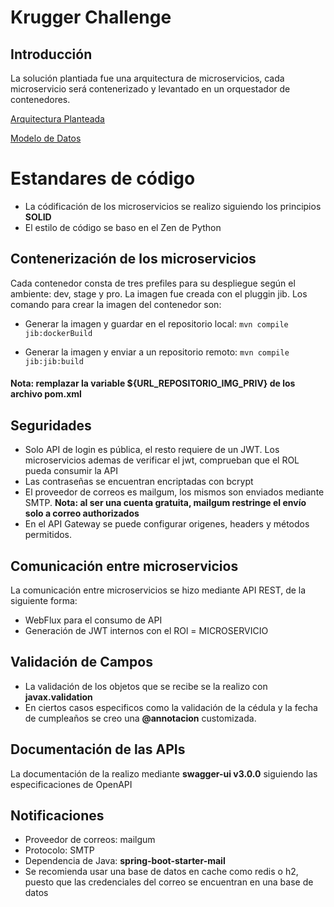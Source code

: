 # Krugger Challenge

## Introducción

La solución plantiada fue una arquitectura de microservicios, cada microservicio será contenerizado y levantado en un orquestador de contenedores.

[Arquitectura Planteada](https://github.com/dflasso/kr-Challenge/blob/main/Kugger%20challenge-Arquitectura.drawio.pdf)

[Modelo de Datos](https://github.com/dflasso/kr-Challenge/blob/main/Kugger%20challenge-Modelos%20de%20Datos.drawio.pdf)

# Estandares de código
- La códificación de los microservicios se realizo siguiendo los principios **SOLID**
- El estilo de código se baso en el Zen de Python

## Contenerización de los microservicios

Cada contenedor consta de tres prefiles para su despliegue según el ambiente: dev, stage y pro. La imagen fue creada con el pluggin jib. Los comando para crear la imagen del contenedor son:

 - Generar la imagen y guardar en el repositorio local:
```mvn compile jib:dockerBuild```

- Generar la imagen y enviar a un repositorio remoto:
```mvn compile jib:jib:build```

#### Nota: remplazar la variable ${URL_REPOSITORIO_IMG_PRIV} de los archivo pom.xml

## Seguridades

- Solo API de login es pública, el resto requiere de un JWT. Los microservicios ademas de verificar el jwt, comprueban que el ROL pueda consumir la API
- Las contraseñas se encuentran encriptadas con bcrypt
- El proveedor de correos es mailgum, los mismos son enviados mediante SMTP. **Nota: al ser una cuenta gratuita, mailgum restringe el envío solo a correo authorizados**
- En el API Gateway se puede configurar origenes, headers y métodos permitidos.

## Comunicación entre microservicios
La comunicación entre microservicios se hizo mediante API REST, de la siguiente forma:
- WebFlux para el consumo de API
- Generación de JWT internos con el ROl = MICROSERVICIO

## Validación de Campos
- La validación de los objetos que se recibe se la realizo con **javax.validation**
- En ciertos casos especificos como la validación de la cédula y la fecha de cumpleaños se creo una **@annotacion** customizada.

## Documentación de las APIs
La documentación de la realizo mediante **swagger-ui v3.0.0** siguiendo las especificaciones de OpenAPI 

## Notificaciones
- Proveedor de correos: mailgum
- Protocolo: SMTP
- Dependencia de Java: **spring-boot-starter-mail**
- Se recomienda usar una base de datos en cache como redis o h2, puesto que las credenciales del correo se encuentran en una base de datos